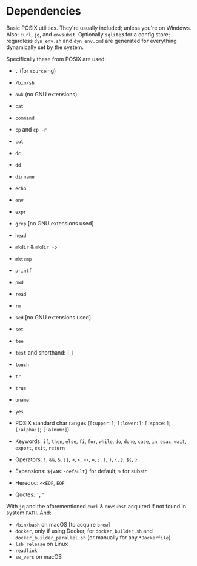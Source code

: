 Dependencies
============

Basic POSIX utilities. They're usually included; unless you're on Windows. Also: `curl`, `jq`, and `envsubst`.
Optionally `sqlite3` for a config store; regardless `dyn_env.sh` and `dyn_env.cmd` are generated for everything dynamically set by the system.

Specifically these from POSIX are used:

  - `.` (for `source`ing)
  - `/bin/sh`
  - `awk` (no GNU extensions)
  - `cat`
  - `command`
  - `cp` and `cp -r`
  - `cut`
  - `dc`
  - `dd`
  - `dirname`
  - `echo`
  - `env`
  - `expr`
  - `grep` [no GNU extensions used]
  - `head`
  - `mkdir` & `mkdir -p`
  - `mktemp`
  - `printf`
  - `pwd`
  - `read`
  - `rm`
  - `sed` [no GNU extensions used]
  - `set`
  - `tee`
  - `test` and shorthand: `[` `]`
  - `touch`
  - `tr`
  - `true`
  - `uname`
  - `yes`

  - POSIX standard char ranges (`[:upper:]`; `[:lower:]`; `[:space:]`; `[:alpha:]`; `[:alnum:]`)
  - Keywords: `if`, `then`, `else`, `fi`, `for`, `while`, `do`, `done`, `case`, `in`, `esac`, `wait`, `export`, `exit`, `return`
  - Operators: `!`, `&&`, `&`, `||`, `>`, `<`, `>>`, `=`, `;`, `(`, `)`, `{`, `}`, `${`, `}`
  - Expansions: `${VAR:-default}` for default; `%` for substr
  - Heredoc: `<<EOF`, `EOF`
  - Quotes: `'`, `"`

With `jq` and the aforementioned `curl` & `envsubst` acquired if not found in system `PATH`. And:

  - `/bin/bash` on macOS [to acquire `brew`]
  - `docker`, only if using Docker, for `docker_builder.sh` and `docker_builder_parallel.sh` (or manually for any `*Dockerfile`)
  - `lsb_release` on Linux
  - `readlink`
  - `sw_vers` on macOS
